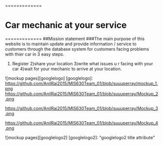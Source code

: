 =============
# Car mechanic at your service                               
=============
##Mission statement
###The main purpose of this website is to maintain  update and provide information / service to customers through the database system for customers facing problems with thier car in 3 easy steps. 
1) Register
2)share your location 
3)write what issues u r facing with your car
4)wait for your mechanic to arrive at your location. 

![mockup pages][googlelogo]
[googlelogo]:
https://github.com/AnilRai2015/MIS630Team_01/blob/suuuperray/mockup_1.png
https://github.com/AnilRai2015/MIS630Team_01/blob/suuuperray/Mockup_2.png

https://github.com/AnilRai2015/MIS630Team_01/blob/suuuperray/Mockup_3.png

https://github.com/AnilRai2015/MIS630Team_01/blob/suuuperray/Mockup_4.png


![mockup pages][googlelogo2]
[googlelogo2]: "googlelogo2 title attribute"



